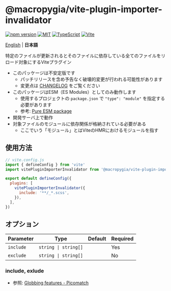# @macropygia/vite-plugin-importer-invalidator

[![npm version](https://img.shields.io/npm/v/@macropygia/vite-plugin-importer-invalidator.svg?style=flat-square)](https://www.npmjs.com/package/@macropygia/vite-plugin-importer-invalidator)
[![MIT](https://img.shields.io/npm/l/@macropygia/vite-plugin-importer-invalidator?style=flat-square)](./LICENSE)
[![TypeScript](https://img.shields.io/badge/TypeScript-3178c6?style=flat-square&logo=typescript&logoColor=white)](https://www.typescriptlang.org/)
[![Vite](https://img.shields.io/badge/Vite-646cff?style=flat-square&logo=Vite&logoColor=white)](https://vitejs.dev/)

[English](README.md) | **日本語**

特定のファイルが更新されるとそのファイルに依存している全てのファイルをリロード対象にするViteプラグイン

- このパッケージは不安定版です
    - パッチリリースを含め予告なく破壊的変更が行われる可能性があります
    - 変更点は [CHANGELOG](CHANGELOG.md) をご覧ください
- このパッケージはESM（ES Modules）としてのみ動作します
    - 使用するプロジェクトの `package.json` で `"type": "module"` を指定する必要があります
    - 参考: [Pure ESM package](https://gist.github.com/sindresorhus/a39789f98801d908bbc7ff3ecc99d99c)
- 開発サーバ上で動作
- 対象ファイルのモジュールに依存関係が格納されている必要がある
    - ここでいう「モジュール」とはViteのHMRにおけるモジュールを指す

## 使用方法

```js
// vite.config.js
import { defineConfig } from 'vite'
import vitePluginImporterInvalidator from '@macropygia/vite-plugin-importer-invalidator'

export default defineConfig({
  plugins: [
    vitePluginImporterInvalidator({
      include: '**/_*.scss',
    }),
  ],
})
```

## オプション

| Parameter | Type                 | Default | Required |
| --------- | -------------------- | ------- | -------- |
| `include` | `string \| string[]` |         | Yes      |
| `exclude` | `string \| string[]` |         | No       |

### include, exlude

- 参照: [Globbing features - Picomatch](https://github.com/micromatch/picomatch#globbing-features)
